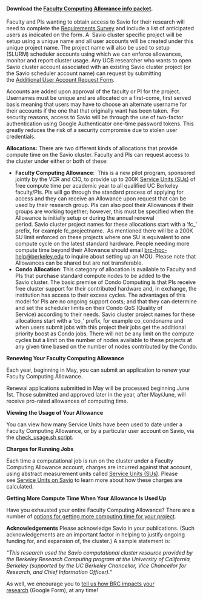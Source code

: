 #### Download the [Faculty Computing Allowance info packet](http://research-it.berkeley.edu/sites/default/files/FCA%20Bundle.pdf).

Faculty and PIs wanting to obtain access to Savio for their research will need to complete the [Requirements Survey](https://docs.google.com/a/berkeley.edu/forms/d/1rkWi5Og2zqb6Af47djQhtWcpHnd4Cz6li8OfJF4ww8M/viewform) and include a list of anticipated users as indicated on the form. A  Savio cluster specific project will be setup using a unique name and all user accounts will be created under this unique project name. The project name will also be used to setup (SLURM) scheduler accounts using which we can enforce allowances, monitor and report cluster usage. Any UCB researcher who wants to open Savio cluster account associated with an existing Savio cluster project (or the Savio scheduler account name) can request by submitting the [Additional User Account Request Form](https://docs.google.com/a/berkeley.edu/forms/d/1byVN8FjyWSvkDYMvzs6SJM5JFfrK37za50exRSWnCls/viewform).

Accounts are added upon approval of the faculty or PI for the project. Usernames must be unique and are allocated on a first-come, first served basis meaning that users may have to choose an alternate username for their accounts if the one that that originally want has been taken.  For security reasons, access to Savio will be through the use of two-factor authentication using Google Authenticator one-time password tokens. This greatly reduces the risk of a security compromise due to stolen user credentials.

**Allocations:** There are two different kinds of allocations that provide compute time on the Savio cluster. Faculty and PIs can request access to the cluster under either or both of these:

-   **Faculty Computing Allowance**:  This is a new pilot program, sponsored jointly by the VCR and CIO, to provide up to 200K [Service Units (SUs)](http://research-it.berkeley.edu/services/high-performance-computing/service-units-savio) of free compute time per academic year to all qualified UC Berkeley faculty/PIs. PIs will go through the standard process of applying for access and they can receive an Allowance upon request that can be used by their research group. PIs can also pool their Allowances if their groups are working together; however, this must be specified when the Allowance is initially setup or during the annual renewal period. Savio cluster project names for these allocations start with a ‘fc\_’ prefix, for example fc\_projectname.  As mentioned there will be a 200K SU limit enforced on these projects where one SU is equivalent to one compute cycle on the latest standard hardware. People needing more compute time beyond their Allowance should email <brc-hpc-help@berkeley.edu> to inquire about setting up an MOU. Please note that Allowances can be shared but are not transferable.
-   **Condo Allocation**: This category of allocation is available to Faculty and PIs that purchase standard compute nodes to be added to the Savio cluster. The basic premise of Condo Computing is that PIs receive free cluster support for their contributed hardware and, in exchange, the institution has access to their excess cycles. The advantages of this model for PIs are no ongoing support costs; and that they can determine and set the scheduler limits on their Condo QoS (Quality of Service) according to their needs. Savio cluster project names for these allocations start with a ‘co\_’ prefix, for example co\_condoname and when users submit jobs with this project their jobs get the additional priority boost as Condo jobs. There will not be any limit on the compute cycles but a limit on the number of nodes available to these projects at any given time based on the number of nodes contributed by the Condo.

**Renewing Your Faculty Computing Allowance**

Each year, beginning in May, you can submit an application to renew your Faculty Computing Allowance.

Renewal applications submitted in May will be processed beginning June 1st. Those submitted and approved later in the year, after May/June, will receive pro-rated allowances of computing time.

**Viewing the Usage of Your Allowance**

You can view how many Service Units have been used to date under a Faculty Computing Allowance, or by a particular user account on Savio, via the <a href="http://research-it.berkeley.edu/services/high-performance-computing/tips-using-brc-savio-cluster#q-how-to-check-my-fca-usage-" class="toc-filter-processed">check_usage.sh script</a>.

**Charges for Running Jobs**

Each time a computational job is run on the cluster under a Faculty Computing Allowance account, charges are incurred against that account, using abstract measurement units called [Service Units (SUs)](http://research-it.berkeley.edu/services/high-performance-computing/service-units-savio). Please see [Service Units on Savio](http://research-it.berkeley.edu/services/high-performance-computing/service-units-savio) to learn more about how these charges are calculated.

**Getting More Compute Time When Your Allowance Is Used Up**

Have you exhausted your entire Faculty Computing Allowance? There are a number of [options for getting more computing time for your project](http://research-it.berkeley.edu/services/high-performance-computing/options-when-faculty-computing-allowance-exhausted).

**Acknowledgements**
Please acknowledge Savio in your publications. (Such acknowledgements are an important factor in helping to justify ongoing funding for, and expansion of, the cluster.) A sample statement is:

*"This research used the Savio computational cluster resource provided by the Berkeley Research Computing program at the University of California, Berkeley (supported by the UC Berkeley Chancellor, Vice Chancellor for Research, and Chief Information Officer)."*

As well, we encourage you to [tell us how BRC impacts your research](https://docs.google.com/a/berkeley.edu/forms/d/e/1FAIpQLSdqhh2A77-l8N3eOcOzrH508UKfhIvPn8h5gLDUJ9XrRLvA5Q/viewform) (Google Form), at any time!
